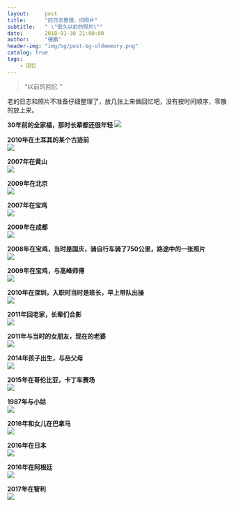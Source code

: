 ```yaml
---
layout:     post
title:      "旧日志整理，旧照片"
subtitle:   " \"很久以前的照片\""
date:       2018-01-30 21:00:00
author:     "德鹏"
header-img: "img/bg/post-bg-oldmemory.png"
catalog: true
tags:
    - 回忆
---
```


> “以前的回忆 ”

老的日志和照片不准备仔细整理了，放几张上来做回忆吧，没有按时间顺序，零散的放上来。

**30年前的全家福，那时长辈都还很年轻**
![][old-photo-1]  


 **2010年在土耳其的某个古迹前**  
![][old-photo-2]  


**2007年在黄山**  
![][old-photo-3]  


**2009年在北京**  
![][old-photo-4]  


**2007年在宝鸡**  
![][old-photo-5]  


**2009年在成都**  
![][old-photo-6]  


**2008年在宝鸡，当时是国庆，骑自行车骑了750公里，路途中的一张照片**  
![][old-photo-7]  


**2009年在宝鸡，与高峰师傅**  
![][old-photo-9]  


**2010年在深圳，入职时当时是班长，早上带队出操**  
![][old-photo-10]  


**2011年回老家，长辈们合影**  
![][old-photo-11]  


**2011年与当时的女朋友，现在的老婆**  
![][old-photo-12]  


**2014年孩子出生，与岳父母**  
![][old-photo-13]  


**2015年在哥伦比亚，卡丁车赛场**  
![][old-photo-14]  


**1987年与小姑**  
![][old-photo-15]


**2016年和女儿在巴拿马**  
![][old-photo-16]


**2016年在日本**  
![][old-photo-17]


**2016年在阿根廷**  
![][old-photo-18]


**2017年在智利**  
![][old-photo-19] 



[old-photo-1]:http://ma-depeng.github.io/img/post/2018-01-30-03-old-photo01.jpg
[old-photo-2]:http://ma-depeng.github.io/img/post/2018-01-30-03-old-photo02.jpg
[old-photo-3]:http://ma-depeng.github.io/img/post/2018-01-30-03-old-photo03.jpg
[old-photo-4]:http://ma-depeng.github.io/img/post/2018-01-30-03-old-photo04.jpg
[old-photo-5]:http://ma-depeng.github.io/img/post/2018-01-30-03-old-photo05.jpg
[old-photo-6]:http://ma-depeng.github.io/img/post/2018-01-30-03-old-photo06.jpg
[old-photo-7]:http://ma-depeng.github.io/img/post/2018-01-30-03-old-photo07.jpg
[old-photo-8]:http://ma-depeng.github.io/img/post/2018-01-30-03-old-photo08.jpg
[old-photo-9]:http://ma-depeng.github.io/img/post/2018-01-30-03-old-photo09.jpg
[old-photo-10]:http://ma-depeng.github.io/img/post/2018-01-30-03-old-photo10.jpg
[old-photo-11]:http://ma-depeng.github.io/img/post/2018-01-30-03-old-photo11.jpg
[old-photo-12]:http://ma-depeng.github.io/img/post/2018-01-30-03-old-photo12.jpg
[old-photo-13]:http://ma-depeng.github.io/img/post/2018-01-30-03-old-photo13.jpg
[old-photo-14]:http://ma-depeng.github.io/img/post/2018-01-30-03-old-photo14.jpg

[old-photo-15]:http://ma-depeng.github.io/img/post/2018-01-30-03-old-photo15.jpg
[old-photo-16]:http://ma-depeng.github.io/img/post/2018-01-30-03-old-photo16.jpg
[old-photo-17]:http://ma-depeng.github.io/img/post/2018-01-30-03-old-photo17.jpg
[old-photo-18]:http://ma-depeng.github.io/img/post/2018-01-30-03-old-photo18.jpg
[old-photo-19]:http://ma-depeng.github.io/img/post/2018-01-30-03-old-photo19.jpg
